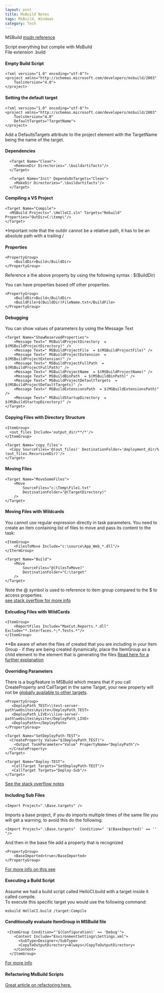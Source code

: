 ```yaml
---
layout: post
title: MsBuild Notes
tags: MsBuild, Windows
category: Tech
---
```

MSBuild [msdn reference](http://msdn.microsoft.com/en-us/library/0k6kkbsd.aspx)  
  
Script everything but complie with MsBuild  
File extension .build  

#### Empty Build Script ####

~~~
<?xml version="1.0" encoding="utf-8"?>  
<project xmlns="http://schemas.microsoft.com/developers/msbuild/2003"  
	ToolsVersion="4.0">  
</project> 
~~~

#### Setting the default target ####

~~~
<?xml version="1.0" encoding="utf-8"?>  
<project xmlns="http://schemas.microsoft.com/developers/msbuild/2003"  
	ToolsVersion="4.0" 
	DefaultTargets="TargetName">  
</project>
~~~

Add a DefaultsTargets attribute to the project element with the TargetName being the name of the target.

#### Dependencies ####

~~~
  <Target Name="Clean">  
    <RemoveDir Directories=".\buildartifacts"/>  
  </Target>  

  <Target Name="Init" DependsOnTargets="Clean">  
    <MakeDir Directories=".\buildartifacts"/>  
  </Target>  
~~~

#### Compiling a VS Project ####

~~~
<Target Name="Compile">  
  <MSBuild Projects=".\HelloCI.sln" Targets="Rebuild" Properties="OutDir=C:\temp\"/>  
</Target>  
~~~

*Important note that the outdir cannot be a relative path, it has to be an absolute path with a trailing /

#### Properties ####

~~~~
<PropertyGroup>
    <BuildDir>Build</BuildDir>
</PropertyGroup>
~~~~

Reference a the above property by using the following syntax : $(BuildDir)  
  
You can have properties based off other properties.

~~~~
<PropertyGroup>
    <BuildDir>Build</BuildDir>
    <BuildFile>$(BuildDir)FileName.txt</BuildFile>
</PropertyGroup>
~~~~

#### Debugging ####

You can show values of parameters by using the Message Text

~~~
<Target Name="ShowReservedProperties">  
    <Message Text=" MSBuildProjectDirectory  = $(MSBuildProjectDirectory)" />   
    <Message Text=" MSBuildProjectFile  = $(MSBuildProjectFile)" />     
    <Message Text=" MSBuildProjectExtension  = $(MSBuildProjectExtension)" />   
    <Message Text=" MSBuildProjectFullPath  = $(MSBuildProjectFullPath)" />     
    <Message Text=" MSBuildProjectName  = $(MSBuildProjectName)" />     
    <Message Text=" MSBuildBinPath  = $(MSBuildBinPath)" />     
    <Message Text=" MSBuildProjectDefaultTargets  = $(MSBuildProjectDefaultTargets)" />     
    <Message Text=" MSBuildExtensionsPath  = $(MSBuildExtensionsPath)" />   
    <Message Text=" MSBuildStartupDirectory  = $(MSBuildStartupDirectory)" />
</Target>
~~~

#### Copying Files with Directory Structure ####

~~~
<ItemGroup>
  <out_files Include='output_dir/**/*'/>
</ItemGroup>

<Target Name='copy_files'>
  <Copy SourceFiles='@(out_files)' DestinationFolder='deployment_dir/%(out_files.RecursiveDir)'/>
</Target>
~~~

#### Moving Files ####

~~~
<Target Name="MoveSomeFiles">
    <Move
        SourceFiles="c:\Temp\File1.txt"
        DestinationFolder="@(TargetDirectory)"
    />
</Target>
~~~

#### Moving Files with Wildcards ####

You cannot use regular expression directly in task parameters. You need to create an item containing list of files to move and pass its content to the task:

~~~
<ItemGroup>
    <FilesToMove Include="c:\source\App_Web_*.dll"/>
</ItermGroup>
~~~

~~~
<Target Name="Build">
    <Move
        SourceFiles="@(FilesToMove)"
        DestinationFolder="C:\target"
    />
</Target>
~~~

Note the @ symbol is used to reference to item group compared to the $ to access properties.   
[see stack overflow for more info](http://stackoverflow.com/questions/12744826/how-do-i-move-a-bunch-of-files-using-a-move-msbuild-task-and-a-wildcard)

#### Exlcuding Files with WildCards ####

~~~
<ItemGroup>
    <ReportFiles Include="MaxCut.Reports.*.dll" Exclude="*.Interfaces.*;*.Tests.*"/>
</ItemGroup>
~~~

**Be aware of when the files of created that you are including in your Item Group - if they are being created dynamically, place the ItemGroup as a child element to the element that is generating the files [Read here for a further explanation](http://jon.netdork.net/2008/10/26/msbuild-and-evaluating-itemgroups/)

#### Overriding Parameters ####

There is a bug/feature in MSBuild which means that if you call CreateProperty and CallTarget in the same Target, your new property will not be [globally available to other targets](http://weblogs.asp.net/bhouse/440648).

~~~
<PropertyGroup>
   <DeployPath_TEST>\\test-server-path\websites\mysite</DeployPath_TEST>
   <DeployPath_LIVE>\\live-server-path\websites\mysite</DeployPath_LIVE>
   <DeployPath></DeployPath>
</PropertyGroup>

<Target Name="SetDeployPath-TEST">
  <CreateProperty Value="$(DeployPath_TEST)">
    <Output TaskParameter="Value" PropertyName="DeployPath"/>
  </CreateProperty>
</Target>

<Target Name="Deploy-TEST">
   <CallTarget Targets="SetDeployPath-TEST"/>
   <CallTarget Targets="Deploy-Sub"/>
</Target>
~~~

[See the stack overflow notes](http://stackoverflow.com/questions/1366840/overwrite-properties-with-msbuild)

#### Including Sub Files ####

~~~
<Import Project=".\Base.targets" />
~~~

Imports a base project, if you do imports multiple times of the same file you will get a warning, to avoid this do the following:

~~~
<Import Project=".\Base.targets"  Condition=" '$(BaseImported)' == '' "/>
~~~

And then in the base file add a property that is recognized

~~~
<PropertyGroup>
	<BaseImported>true</BaseImported>
</PropertyGroup>
~~~

[For more info on this see](http://stackoverflow.com/questions/2544926/how-to-get-import-custom-tasks-more-than-once-without-warning-message)


#### Executing a Build Script ####

Assume we had a build script called HelloCI.build with a target inside it called compile.  
To execute this specific target you would use the following command:  

~~~~
msbuild HelloCI.build /target:Compile
~~~~

#### Conditionally evaluate ItemGroup in MSBuild file ####

~~~
 <ItemGroup Condition="'$(Configuration)' == 'Debug'">
    <Content Include="EnvironmentSettings\Settings.xml">
      <SubType>Designer</SubType>
      <CopyToOutputDirectory>Always</CopyToOutputDirectory>
    </Content>
  </ItemGroup>
~~~

[For more info](http://stackoverflow.com/questions/8115696/conditional-content-based-upon-configuration)  

#### Refactoring MsBuild Scripts ####

[Great article on refactoring here.](https://timothystall.sys-con.com/node/253420/mobile)
